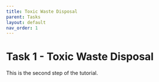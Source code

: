 ```yaml
---
title: Toxic Waste Disposal
parent: Tasks
layout: default
nav_order: 1
---
```

# Task 1 - Toxic Waste Disposal

This is the second step of the tutorial.
